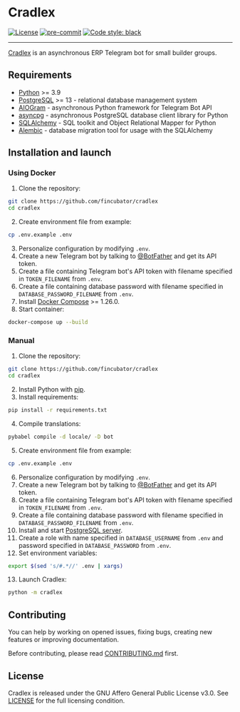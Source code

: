 # Cradlex

[![License](https://img.shields.io/github/license/fincubator/cradlex)][LICENSE]
[![pre-commit](https://github.com/fincubator/cradlex/workflows/pre-commit/badge.svg)](https://github.com/fincubator/cradlex/actions?query=workflow%3Apre-commit)
[![Code style: black](https://img.shields.io/badge/code%20style-black-000000.svg)](https://github.com/psf/black)

---

[Cradlex](https://t.me/cradlexbot) is an asynchronous ERP Telegram bot for small builder groups.

## Requirements
* [Python](https://www.python.org/) >= 3.9
* [PostgreSQL](https://www.postgresql.org/) >= 13 - relational database management system
* [AIOGram](https://aiogram.dev/) - asynchronous Python framework for Telegram Bot API
* [asyncpg](https://github.com/MagicStack/asyncpg) - asynchronous PostgreSQL database client library for Python
* [SQLAlchemy](https://www.sqlalchemy.org/) - SQL toolkit and Object Relational Mapper for Python
* [Alembic](https://alembic.sqlalchemy.org/) - database migration tool for usage with the SQLAlchemy

## Installation and launch
### Using Docker
1. Clone the repository:
```bash
git clone https://github.com/fincubator/cradlex
cd cradlex
```
2. Create environment file from example:
```bash
cp .env.example .env
```
3. Personalize configuration by modifying ```.env```.
4. Create a new Telegram bot by talking to [@BotFather](https://t.me/BotFather) and get its API token.
5. Create a file containing Telegram bot's API token with filename specified in ```TOKEN_FILENAME``` from ```.env```.
6. Create a file containing database password with filename specified in ```DATABASE_PASSWORD_FILENAME``` from ```.env```.
7. Install [Docker Compose](https://docs.docker.com/compose/install/) >= 1.26.0.
8. Start container:
```bash
docker-compose up --build
```

### Manual
1. Clone the repository:
```bash
git clone https://github.com/fincubator/cradlex
cd cradlex
```
2. Install Python with [pip](https://pip.pypa.io/en/stable/installing/).
3. Install requirements:
```bash
pip install -r requirements.txt
```
4. Compile translations:
```bash
pybabel compile -d locale/ -D bot
```
5. Create environment file from example:
```bash
cp .env.example .env
```
6. Personalize configuration by modifying ```.env```.
7. Create a new Telegram bot by talking to [@BotFather](https://t.me/BotFather) and get its API token.
8. Create a file containing Telegram bot's API token with filename specified in ```TOKEN_FILENAME``` from ```.env```.
9. Create a file containing database password with filename specified in ```DATABASE_PASSWORD_FILENAME``` from ```.env```.
10. Install and start [PostgreSQL server](https://www.postgresql.org/download/).
11. Create a role with name specified in ```DATABASE_USERNAME``` from ```.env``` and password specified in ```DATABASE_PASSWORD``` from ```.env```.
12. Set environment variables:
```bash
export $(sed 's/#.*//' .env | xargs)
```
13. Launch Cradlex:
```bash
python -m cradlex
```

## Contributing
You can help by working on opened issues, fixing bugs, creating new features or improving documentation.

Before contributing, please read [CONTRIBUTING.md](CONTRIBUTING.md) first.

## License
Cradlex is released under the GNU Affero General Public License v3.0. See [LICENSE] for the full licensing condition.

[LICENSE]: LICENSE
